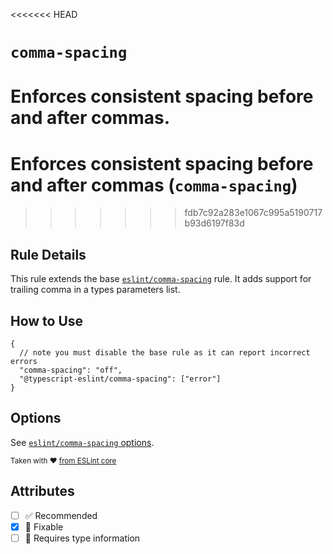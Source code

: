 <<<<<<< HEAD
# `comma-spacing`

Enforces consistent spacing before and after commas.
=======
# Enforces consistent spacing before and after commas (`comma-spacing`)
>>>>>>> fdb7c92a283e1067c995a5190717b93d6197f83d

## Rule Details

This rule extends the base [`eslint/comma-spacing`](https://eslint.org/docs/rules/comma-spacing) rule.
It adds support for trailing comma in a types parameters list.

## How to Use

```jsonc
{
  // note you must disable the base rule as it can report incorrect errors
  "comma-spacing": "off",
  "@typescript-eslint/comma-spacing": ["error"]
}
```

## Options

See [`eslint/comma-spacing` options](https://eslint.org/docs/rules/comma-spacing#options).

<sup>

Taken with ❤️ [from ESLint core](https://github.com/eslint/eslint/blob/main/docs/rules/comma-spacing.md)

</sup>

## Attributes

- [ ] ✅ Recommended
- [x] 🔧 Fixable
- [ ] 💭 Requires type information
